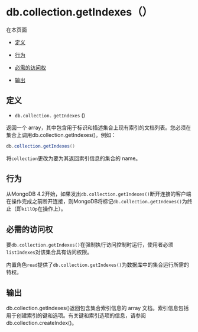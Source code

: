 # [ ](#)db.collection.getIndexes（）

[]()

在本页面

*   [定义](#definition)

*   [行为](#behavior)

*   [必需的访问权](#required-access)

*   [输出](#output)

## <span id="definition">定义</span>

*   `db.collection.`  `getIndexes` ()

返回一个 array，其中包含用于标识和描述集合上现有索引的文档列表。您必须在集合上调用db.collection.getIndexes()。例如：

```powershell
db.collection.getIndexes()
```

将`collection`更改为要为其返回索引信息的集合的 name。

## <span id="behavior">行为</span>

从MongoDB 4.2开始，如果发出`db.collection.getIndexes()`断开连接的客户端在操作完成之前断开连接，则MongoDB将标记`db.collection.getIndexes()`为终止（即`killOp`在操作上）。

## <span id="required-access">必需的访问权</span>

要`db.collection.getIndexes()`在强制执行访问控制时运行，使用者必须`listIndexes`对该集合具有访问权限。

内置角色`read`提供了`db.collection.getIndexes()`为数据库中的集合运行所需的特权。

## <span id="output">输出</span>

db.collection.getIndexes()返回包含集合索引信息的 array 文档。索引信息包括用于创建索引的键和选项。有关键和索引选项的信息，请参阅db.collection.createIndex()。

